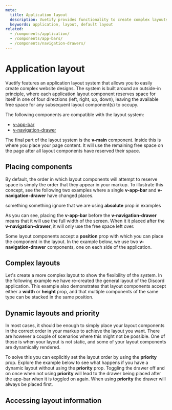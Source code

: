 ```yaml
---
meta:
  title: Application layout
  description: Vuetify provides functionality to create complex layouts using components such as app bars and navigation drawers
  keywords: application, layout, default layout
related:
  - /components/application/
  - /components/app-bars/
  - /components/navigation-drawers/
---
```


# Application layout

Vuetify features an application layout system that allows you to easily create complex website designs. The system is built around an outside-in principle, where each application layout component reserves space for itself in one of four directions (left, right, up, down), leaving the available free space for any subsequent layout component(s) to occupy.

The following components are compatible with the layout system:

- [v-app-bar](/components/app-bars)
- [v-navigation-drawer](/components/v-navigation-drawer)

The final part of the layout system is the **v-main** component. Inside this is where you place your page content. It will use the remaining free space on the page after all layout components have reserved their space.

## Placing components

By default, the order in which layout components will attempt to reserve space is simply the order that they appear in your markup. To illustrate this concept, see the following two examples where a single **v-app-bar** and **v-navigation-drawer** have changed places.

<example file="application-layout/app-bar-first" />

<example file="application-layout/nav-drawer-first" />

<alert type="info">something something ignore that we are using **absolute** prop in examples</alert>

As you can see, placing the **v-app-bar** before the **v-navigation-drawer** means that it will use the full width of the screen. When it it placed after the **v-navigation-drawer**, it will only use the free space left over.

Some layout components accept a **position** prop with which you can place the component in the layout. In the example below, we use two **v-navigation-drawer** components, one on each side of the application.

<example file="application-layout/position" />

## Complex layouts

Let's create a more complex layout to show the flexibility of the system. In the following example we have re-created the general layout of the Discord application. This example also demonstrates that layout components accept either a **width** or **height** prop, and that multiple components of the same type can be stacked in the same position.

<example file="application-layout/discord" />

## Dynamic layouts and priority

In most cases, it should be enough to simply place your layout components in the correct order in your markup to achieve the layout you want. There are however a couple of scenarios where this might not be possible. One of those is when your layout is not static, and some of your layout components are dynamically rendered.

To solve this you can explicitly set the layout order by using the **priority** prop. Explore the example below to see what happens if you have a dynamic layout without using the **priority** prop. Toggling the drawer off and on once when not using **priority** will lead to the drawer being placed after the app-bar when it is toggled on again. When using **priority** the drawer will always be placed first.

<example file="application-layout/dynamic" />

## Accessing layout information

<!-- explain name prop and how to access layout data from composable -->

<example file="application-layout/layout-information" />
